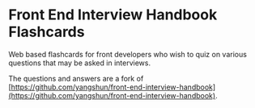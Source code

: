 # Front End Interview Handbook Flashcards

Web based flashcards for front developers who wish to quiz on various questions that may be asked in interviews.

The questions and answers are a fork of [https://github.com/yangshun/front-end-interview-handbook](https://github.com/yangshun/front-end-interview-handbook).
